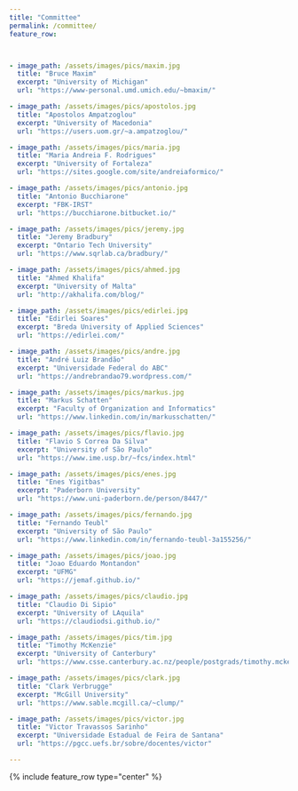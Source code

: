 ```yaml
---
title: "Committee"
permalink: /committee/
feature_row:



- image_path: /assets/images/pics/maxim.jpg
  title: "Bruce Maxim"
  excerpt: "University of Michigan"
  url: "https://www-personal.umd.umich.edu/~bmaxim/"

- image_path: /assets/images/pics/apostolos.jpg
  title: "Apostolos Ampatzoglou"
  excerpt: "University of Macedonia"
  url: "https://users.uom.gr/~a.ampatzoglou/"

- image_path: /assets/images/pics/maria.jpg
  title: "Maria Andreia F. Rodrigues"
  excerpt: "University of Fortaleza"
  url: "https://sites.google.com/site/andreiaformico/"

- image_path: /assets/images/pics/antonio.jpg
  title: "Antonio Bucchiarone"
  excerpt: "FBK-IRST"
  url: "https://bucchiarone.bitbucket.io/"

- image_path: /assets/images/pics/jeremy.jpg
  title: "Jeremy Bradbury"
  excerpt: "Ontario Tech University"
  url: "https://www.sqrlab.ca/bradbury/"

- image_path: /assets/images/pics/ahmed.jpg
  title: "Ahmed Khalifa"
  excerpt: "University of Malta"
  url: "http://akhalifa.com/blog/"

- image_path: /assets/images/pics/edirlei.jpg
  title: "Edirlei Soares"
  excerpt: "Breda University of Applied Sciences"
  url: "https://edirlei.com/"

- image_path: /assets/images/pics/andre.jpg
  title: "André Luiz Brandão"
  excerpt: "Universidade Federal do ABC"
  url: "https://andrebrandao79.wordpress.com/"

- image_path: /assets/images/pics/markus.jpg
  title: "Markus Schatten"
  excerpt: "Faculty of Organization and Informatics"
  url: "https://www.linkedin.com/in/markusschatten/"

- image_path: /assets/images/pics/flavio.jpg
  title: "Flavio S Correa Da Silva"
  excerpt: "University of São Paulo"
  url: "https://www.ime.usp.br/~fcs/index.html"

- image_path: /assets/images/pics/enes.jpg
  title: "Enes Yigitbas"
  excerpt: "Paderborn University"
  url: "https://www.uni-paderborn.de/person/8447/"

- image_path: /assets/images/pics/fernando.jpg
  title: "Fernando Teubl"
  excerpt: "University of São Paulo"
  url: "https://www.linkedin.com/in/fernando-teubl-3a155256/"

- image_path: /assets/images/pics/joao.jpg
  title: "Joao Eduardo Montandon"
  excerpt: "UFMG"
  url: "https://jemaf.github.io/"

- image_path: /assets/images/pics/claudio.jpg
  title: "Claudio Di Sipio"
  excerpt: "University of LAquila"
  url: "https://claudiodsi.github.io/"

- image_path: /assets/images/pics/tim.jpg
  title: "Timothy McKenzie"
  excerpt: "University of Canterbury"
  url: "https://www.csse.canterbury.ac.nz/people/postgrads/timothy.mckenzie"

- image_path: /assets/images/pics/clark.jpg
  title: "Clark Verbrugge"
  excerpt: "McGill University"
  url: "https://www.sable.mcgill.ca/~clump/"

- image_path: /assets/images/pics/victor.jpg
  title: "Victor Travassos Sarinho"
  excerpt: "Universidade Estadual de Feira de Santana"
  url: "https://pgcc.uefs.br/sobre/docentes/victor"

---
```


{% include feature_row  type="center" %}
